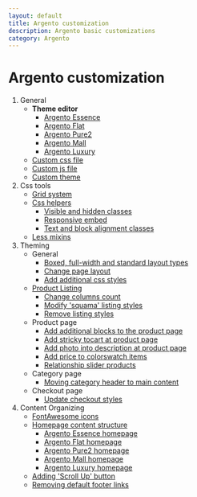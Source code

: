 ```yaml
---
layout: default
title: Argento customization
description: Argento basic customizations
category: Argento
---
```


# Argento customization

 1. General
    - **Theme editor**
      - [Argento Essence](/m2/argento/essence/theme-editor/)
      - [Argento Flat](/m2/argento/flat/theme-editor/)
      - [Argento Pure2](/m2/argento/pure2/theme-editor/)
      - [Argento Mall](/m2/argento/mall/theme-editor/)
      - [Argento Luxury](/m2/argento/luxury/theme-editor/)
    - [Custom css file](custom-css/)
    - [Custom js file](custom-js/)
    - [Custom theme](custom-theme/)
 2. Css tools
    - [Grid system](grid-system/)
    - [Css helpers](css-helpers/)
        - [Visible and hidden classes](css-helpers/#visible-and-hidden-classes)
        - [Responsive embed](css-helpers/#responsive-embed)
        - [Text and block alignment classes](css-helpers/#text-and-block-alignment-classes)
    - [Less mixins](less-mixins/)
 3. Theming
    - General
        - [Boxed, full-width and standard layout types](boxed-full-width-and-standard-layout-types/)
        - [Change page layout](change-page-layout/)
        - [Add additional css styles](add-additional-css-styles/)
    - [Product Listing](change-product-listing-styles/)
        - [Change columns count](change-product-listing-styles/#columns-count)
        - [Modify 'squama' listing styles](change-product-listing-styles/#squama-listing-styles)
        - [Remove listing styles](change-product-listing-styles/#remove-listing-styles)
    - Product page
        + [Add additional blocks to the product page](add-additional-blocks-to-the-product-page/)
        + [Add stricky tocart at product page](add-sticky-tocart/)
        + [Add photo into description at product page](add-photo-in-description/)
        + [Add price to colorswatch items](adding-prices-to-magento-swatches/)
        + [Relationship slider products](relationship-slider-products)
    - Category page
        - [Moving category header to main content](moving-category-header-to-main-content/)
    - Checkout page
        - [Update checkout styles](checkout-styles/)
 4. Content Organizing
    -   [FontAwesome icons](icons/)
    -   [Homepage content structure](homepage-content/)
        - [Argento Essence homepage](/m2/argento/essence/page-structure/homepage/)
        - [Argento Flat homepage](/m2/argento/flat/page-structure/homepage/)
        - [Argento Pure2 homepage](/m2/argento/pure2/page-structure/homepage/)
        - [Argento Mall homepage](/m2/argento/mall/page-structure/homepage/)
        - [Argento Luxury homepage](/m2/argento/luxury/page-structure/homepage/)
    -   [Adding 'Scroll Up' button](add-scroll-up/)
    -   [Removing default footer links](removing-default-footer-links/)
